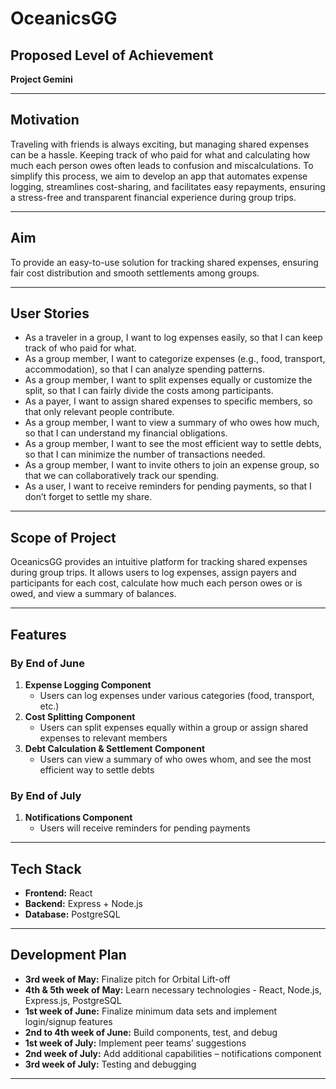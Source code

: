 # OceanicsGG

## Proposed Level of Achievement
**Project Gemini**

---

## Motivation
Traveling with friends is always exciting, but managing shared expenses can be a hassle. Keeping track of who paid for what and calculating how much each person owes often leads to confusion and miscalculations. To simplify this process, we aim to develop an app that automates expense logging, streamlines cost-sharing, and facilitates easy repayments, ensuring a stress-free and transparent financial experience during group trips.

---

## Aim
To provide an easy-to-use solution for tracking shared expenses, ensuring fair cost distribution and smooth settlements among groups.

---

## User Stories
- As a traveler in a group, I want to log expenses easily, so that I can keep track of who paid for what.
- As a group member, I want to categorize expenses (e.g., food, transport, accommodation), so that I can analyze spending patterns.
- As a group member, I want to split expenses equally or customize the split, so that I can fairly divide the costs among participants.
- As a payer, I want to assign shared expenses to specific members, so that only relevant people contribute.
- As a group member, I want to view a summary of who owes how much, so that I can understand my financial obligations.
- As a group member, I want to see the most efficient way to settle debts, so that I can minimize the number of transactions needed.
- As a group member, I want to invite others to join an expense group, so that we can collaboratively track our spending.
- As a user, I want to receive reminders for pending payments, so that I don’t forget to settle my share.

---

## Scope of Project
OceanicsGG provides an intuitive platform for tracking shared expenses during group trips. It allows users to log expenses, assign payers and participants for each cost, calculate how much each person owes or is owed, and view a summary of balances.

---

## Features

### By End of June
1. **Expense Logging Component**
   - Users can log expenses under various categories (food, transport, etc.)
2. **Cost Splitting Component**
   - Users can split expenses equally within a group or assign shared expenses to relevant members
3. **Debt Calculation & Settlement Component**
   - Users can view a summary of who owes whom, and see the most efficient way to settle debts

### By End of July
1. **Notifications Component**
   - Users will receive reminders for pending payments

---

## Tech Stack
- **Frontend:** React
- **Backend:** Express + Node.js
- **Database:** PostgreSQL

---

## Development Plan

- **3rd week of May:** Finalize pitch for Orbital Lift-off
- **4th & 5th week of May:** Learn necessary technologies - React, Node.js, Express.js, PostgreSQL
- **1st week of June:** Finalize minimum data sets and implement login/signup features
- **2nd to 4th week of June:** Build components, test, and debug
- **1st week of July:** Implement peer teams’ suggestions
- **2nd week of July:** Add additional capabilities – notifications component
- **3rd week of July:** Testing and debugging

---

